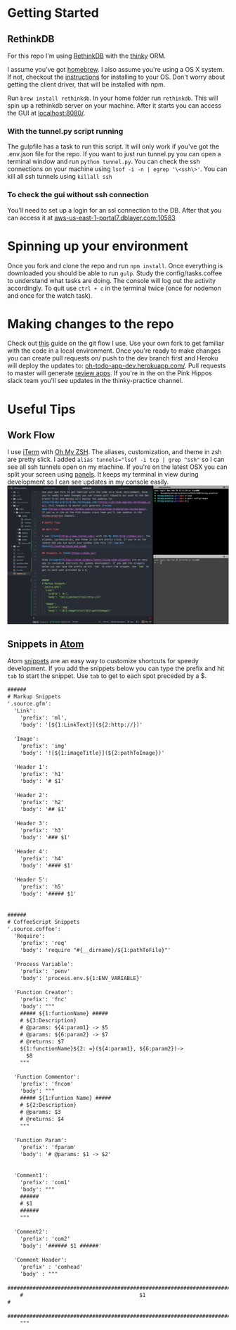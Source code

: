 # Getting Started

## RethinkDB

For this repo I'm using [RethinkDB](https://www.rethinkdb.com/) with the [thinky](https://thinky.io/) ORM.

I assume you've got [homebrew](http://brew.sh/). I also assume you're using a OS X system. If not, checkout the [instructions](https://www.rethinkdb.com/docs/install/) for installing to your OS. Don't worry about getting the client driver, that will be installed with npm.

Run `brew install rethinkdb`. In your home folder run `rethinkdb`. This will spin up a rethinkdb server on your machine. After it starts you can access the GUI at [localhost:8080/](http://localhost:8080/).

### With the tunnel.py script running

The gulpfile has a task to run this script. It will only work if you've got the .env.json file for the repo. If you want to just run tunnel.py you can open a terminal window and run `python tunnel.py`. You can check the ssh connections on your machine using `lsof -i -n | egrep '\<ssh\>'`. You can kill all ssh tunnels using `killall ssh`

### To check the gui without ssh connection

You'll need to set up a login for an ssl connection to the DB. After that you can access it at [aws-us-east-1-portal7.dblayer.com:10583](https://aws-us-east-1-portal7.dblayer.com:10583/)

# Spinning up your environment

Once you fork and clone the repo and run `npm install`. Once everything is downloaded you should be able to run `gulp`. Study the config/tasks.coffee to understand what tasks are doing. The console will log out the activity accordingly. To quit use `ctrl + c` in the terminal twice (once for nodemon and once for the watch task).

# Making changes to the repo

Check out [this](https://guides.github.com/introduction/flow/index.html) guide on the git flow I use. Use your own fork to get familiar with the code in a local environment. Once you're ready to make changes you can create pull requests on/ push to the dev branch first and Heroku will deploy the updates to: [ph-todo-app-dev.herokuapp.com/](https://ph-todo-app-dev.herokuapp.com/). Pull requests to master will generate [review apps](https://devcenter.heroku.com/articles/github-integration-review-apps). If you're in the on the Pink Hippos slack team you'll see updates in the thinky-practice channel.

# Useful Tips

## Work Flow

I use [iTerm](https://www.iterm2.com/) with [Oh My ZSH](http://ohmyz.sh/). The aliases, customization, and theme in zsh are pretty slick. I added `alias tunnels="lsof -i tcp | grep ^ssh"` so I can see all ssh tunnels open on my machine. If you're on the latest OSX you can split your screen using [panels](http://osxdaily.com/2015/10/01/use-split-view-mac-os-x/). It keeps my terminal in view during development so I can see updates in my console easily.  ![El Capitan Panels](/config/images/iterm_and_atom.png)

## Snippets in [Atom](https://atom.io/)

Atom [snippets](https://atom.io/docs/latest/using-atom-snippets) are an easy way to customize shortcuts for speedy development. If you add the snippets below you can type the prefix and hit `tab` to start the snippet. Use `tab` to get to each spot preceded by a $.

```
######
# Markup Snippets
'.source.gfm':
  'Link':
    'prefix': 'ml',
    'body': '[${1:LinkText}](${2:http://})'

  'Image':
    'prefix': 'img'
    'body': '![${1:imageTitle}](${2:pathToImage})'

  'Header 1':
    'prefix': 'h1'
    'body': '# $1'

  'Header 2':
    'prefix': 'h2'
    'body': '## $1'

  'Header 3':
    'prefix': 'h3'
    'body': '### $1'

  'Header 4':
    'prefix': 'h4'
    'body': '#### $1'

  'Header 5':
    'prefix': 'h5'
    'body': '##### $1'


######
# CoffeeScript Snippets
'.source.coffee':
  'Require':
    'prefix': 'req'
    'body': 'require "#{__dirname}/${1:pathToFile}"'

  'Process Variable':
    'prefix': 'penv'
    'body': 'process.env.${1:ENV_VARIABLE}'

  'Function Creator':
    'prefix': 'fnc'
    'body': """
    ##### ${1:funtionName} #####
    # ${3:Description}
    # @params: ${4:param1} -> $5
    # @params: ${6:param2} -> $7
    # @returns: $7
    ${1:functionName}${2: =}(${4:param1}, ${6:param2})->
      $8
    """

  'Function Commentor':
    'prefix': 'fncom'
    'body': """
    ##### ${1:Funtion Name} #####
    # ${2:Description}
    # @params: $3
    # @returns: $4
    """

  'Function Param':
    'prefix': 'fparam'
    'body': '# @params: $1 -> $2'


  'Comment1':
    'prefix': 'com1'
    'body': """
    ######
    # $1
    ######
    """

  'Comment2':
    'prefix': 'com2'
    'body': '###### $1 ######'

  'Comment Header':
    'prefix' : 'comhead'
    'body' : """
    ################################################################################
    #                                     $1                                       #
    ################################################################################
    """
```
